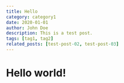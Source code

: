 ```yaml
---
title: Hello
category: category1
date: 2020-01-01
author: John Doe
description: This is a test post.
tags: [tag1, tag2]
related_posts: [test-post-02, test-post-03]
---
```


<h1>Hello world!</h1>
